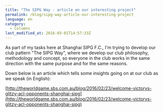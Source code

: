 ```yaml
---
title: "The SIPG Way - article on our interesting project"
permalink: /blog/sipg-way-article-our-interesting-project
language: en
category:
  - Columns
last_modified_at: 2016-03-01T14:57:33Z
---
```


As part of my tasks here at Shanghai SIPG F.C., I'm trying to develop our club pattern "The SIPG Way", where we develop our club philosophy, methodology and concept, so everyone in the club works in the same direction with the same purpose and for the same reasons.

Down below is an article which tells some insights going on at our club as we speak (in English):

[http://theworldgame.sbs.com.au/blog/2016/02/23/welcome-victorys-glitzy-acl-opponents-shanghai-sipg](http://theworldgame.sbs.com.au/blog/2016/02/23/welcome-victorys-glitzy-acl-opponents-shanghai-sipg)
